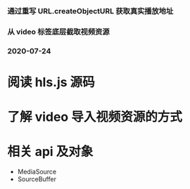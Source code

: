 <!--待完成事项-->
### 通过重写 URL.createObjectURL 获取真实播放地址
### 从 video 标签底层截取视频资源



<!--已完成事项-->
### 2020-07-24
# 阅读 hls.js 源码
# 了解 video 导入视频资源的方式
# 相关 api 及对象
- MediaSource
- SourceBuffer



